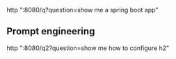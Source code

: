 

http ":8080/q?question=show me a spring boot app"

## Prompt engineering
http ":8080/q2?question=show me how to configure h2"
